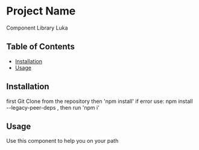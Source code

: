 # Project Name

Component Library Luka

## Table of Contents

- [Installation](#installation)
- [Usage](#usage)

## Installation

first Git Clone from the repository
then 'npm install'
if error use: npm install --legacy-peer-deps , then run 'npm i'

## Usage

Use this component to help you on your path
